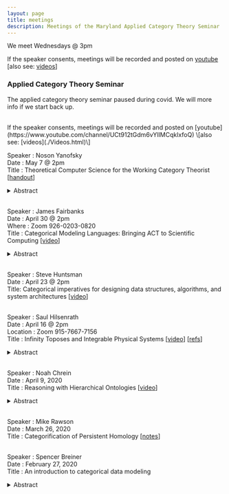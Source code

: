 ```yaml
---
layout: page
title: meetings
description: Meetings of the Maryland Applied Category Theory Seminar
---
```

We meet Wednesdays @ 3pm


If the speaker consents, meetings will be recorded and posted on [youtube](https://www.youtube.com/channel/UCt912tGdm6vYlIMCqklxfoQ)  \[also see: [videos](./Videos.html)\]


### Applied Category Theory Seminar
The applied category theory seminar paused during covid. We will more info if we start back up.

<br/>
If the speaker consents, meetings will be recorded and posted on [youtube](https://www.youtube.com/channel/UCt912tGdm6vYlIMCqklxfoQ)  \[also see: [videos](./Videos.html)\]

<br/>

Speaker : Noson Yanofsky  
Date : May 7 @ 2pm  
Title : Theoretical Computer Science for the Working Category Theorist  \[[handout](..\assets\docs\Noson_TCStalkHandout.pdf)\]  
<details><summary>Abstract</summary>
<p>
This talk is a preview of a forthcoming book in the Applied Category Theory series of Cambridge University Press. The book uses basic category theory to describe all the central concepts and prove the main theorems of theoretical computer science. Category theory, which works with functions, processes, and structures, is uniquely qualified to present the fundamental results of theoretical computer science. We will meet some of the deepest ideas and theorems of modern computers and mathematics,  e.g., Turing machines, unsolvable problems, the P=NP question, Kurt Gödel's incompleteness theorem, intractable problems, cryptographic protocols, Alan Turing's Halting problem, and much more. I will report on new things I learned about theoretical computer science and category theory while working on this project.

</p>
</details>  
<br/>  

Speaker : James Fairbanks  
Date : April 30 @ 2pm  
Where : Zoom 926-0203-0820  
Title : Categorical Modeling Languages: Bringing ACT to Scientific Computing  \[[video](https://www.youtube.com/watch?v=jxC6LF_H2zY)\]
<details><summary>Abstract</summary>
<p>
I’ll discuss a perspective on scientific computing centered around the modeling framework. Applied Category Theory gives us the tools to represent these modeling frameworks and build powerful software for representing, manipulating, and solving complex systems in science and engineering. This work builds on decorated cospans, and categorical logic for knowledge representation. I’ll end with some open questions involving dynamical systems.

</p>
</details>  
<br/>  




Speaker : Steve Huntsman  
Date : April 23 @ 2pm  
Title: Categorical imperatives for designing data structures, algorithms, and system architectures  \[[video](https://www.youtube.com/watch?v=uJ42ecW_VT4)\]  
<br/>


Speaker : Saul Hilsenrath  
Date : April 16 @ 2pm  
Location : Zoom 915-7667-7156  
Title : Infinity Toposes and Integrable Physical Systems \[[video](https://www.youtube.com/watch?v=JNWXUAPpJWc)\] \[[refs](..\assets\docs\Saul_References_April_16.pdf)\]
<br/>
<details><summary>Abstract</summary>
<p>
 In physics, wave phenomena are modeled by integrable systems of PDEs, the solutions of which are points in an infinite-dimensional Grassmannian. In this talk, I will show that the Grassmannian and certain other physically-relevant moduli spaces, time permitting, correspond to instances of a particular class of infinity toposes. I will conclude with some of the mathematical and physical implications.

</p>
</details>  
<br/>  


Speaker : Noah Chrein  
Date : April 9, 2020  
Title : Reasoning with Hierarchical Ontologies  \[[video](https://www.youtube.com/watch?v=_CPAJn49oQk)\]  
<details><summary>Abstract</summary>
<p>
I will give an intuitive introduction to representation and reasoning with hierarchical ontologies. Most of the talk will be done through a notes application, but I will also show a prototype graphical interface for creating ontologies.

</p>
</details>  
<br/>


Speaker : Mike Rawson  
Date : March 26, 2020  
Title : Categorification of Persistent Homology \[[notes](../assets/docs/Mike_Rawson_March_26.pdf)\]  
<br/>

Speaker : Spencer Breiner  
Date : February 27, 2020  
Title : An introduction to categorical data modeling  
<details><summary>Abstract</summary>
<p>
This talk will give an informal and accessible introduction to the use of category theory for modeling logical (or ontological) information. Topics will include the relationship between categories and graphs, logical structures in a category and functorial semantics. If time allows, I will also say a bit about how these approaches generalize to other structures like monoidal categories and operads.
</p>
</details>
<br/>

